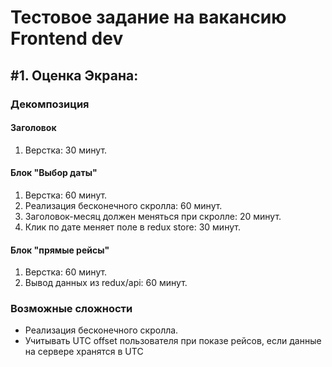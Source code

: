 # Тестовое задание на вакансию Frontend dev
## #1. Оценка Экрана:

### Декомпозиция
#### Заголовок
1. Верстка: 30 минут.
#### Блок "Выбор даты"
1. Верстка: 60 минут.
2. Реализация бесконечного скролла: 60 минут.
3. Заголовок-месяц должен меняться при скролле: 20 минут.
4. Клик по дате меняет поле в redux store: 30 минут.
#### Блок "прямые рейсы"
1. Верстка: 60 минут.
2. Вывод данных из redux/api: 60 минут.

### Возможные сложности
* Реализация бесконечного скролла.
* Учитывать UTC offset пользователя при показе рейсов, если данные на сервере хранятся в UTC
